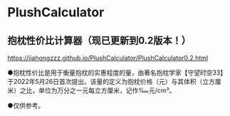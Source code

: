 # PlushCalculator
## 抱枕性价比计算器（现已更新到0.2版本！）
https://jiahongzzz.github.io/PlushCalculator/PlushCalculator0.2.html

●抱枕性价比是用于衡量抱枕的实惠程度的量，由著名抱枕学家【守望时空33】
于2022年5月26日首次提出。该量的定义为抱枕价格（元）与其体积（立方厘
米）之比，单位为万分之一元每立方厘米，记作‱元/cm³。

●仅供参考。
